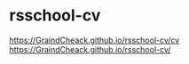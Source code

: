 # rsschool-cv
https://GraindCheack.github.io/rsschool-cv/cv
https://GraindCheack.github.io/rsschool-cv/
